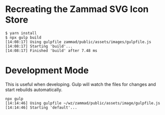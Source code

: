 # Recreating the Zammad SVG Icon Store

```
$ yarn install
$ npx gulp build
[14:08:17] Using gulpfile zammad/public/assets/images/gulpfile.js
[14:08:17] Starting 'build'...
[14:08:17] Finished 'build' after 7.48 ms
```

# Development Mode

This is useful when developing. Gulp will watch the files for changes and start rebuilds automatically.

```
npx gulp
[14:14:46] Using gulpfile ~/wz/zammad/public/assets/image/gulpfile.js
[14:14:46] Starting 'default'...
```
